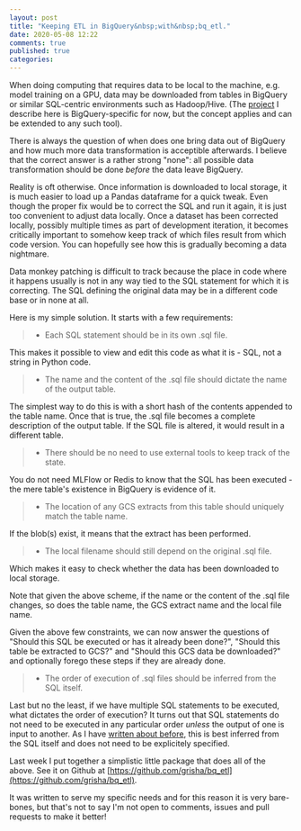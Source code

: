 ```yaml
---
layout: post
title: "Keeping ETL in BigQuery&nbsp;with&nbsp;bq_etl."
date: 2020-05-08 12:22
comments: true
published: true
categories:
---
```


When doing computing that requires data to be local to the machine,
e.g. model training on a GPU, data may be downloaded from tables in
BigQuery or similar SQL-centric environments such as Hadoop/Hive. (The
[project](https://github.com/grisha/bq_etl) I describe here is
BigQuery-specific for now, but the concept applies and can be extended
to any such tool).

There is always the question of when does one bring data out of
BigQuery and how much more data transformation is acceptible
afterwards. I believe that the correct answer is a rather strong
"none": all possible data transformation should be done *before* the
data leave BigQuery.

Reality is oft otherwise. Once information is downloaded to local
storage, it is much easier to load up a Pandas dataframe for a quick
tweak.  Even though the proper fix would be to correct the SQL and run
it again, it is just too convenient to adjust data locally. Once a
dataset has been corrected locally, possibly multiple times as part of
development iteration, it becomes critically important to somehow keep
track of which files result from which code version. You can hopefully
see how this is gradually becoming a data nightmare.

Data monkey patching is difficult to track because the place in code
where it happens usually is not in any way tied to the SQL statement
for which it is correcting. The SQL defining the original data may be
in a different code base or in none at all.

Here is my simple solution. It starts with a few requirements:

>  * Each SQL statement should be in its own .sql file.

This makes it possible to view and edit this code as what it is - SQL,
not a string in Python code.

>  * The name and the content of the .sql file should dictate the name
>    of the output table.

The simplest way to do this is with a short hash of the contents
appended to the table name. Once that is true, the .sql file becomes a
complete description of the output table. If the SQL file is altered,
it would result in a different table.

>  * There should be no need to use external tools to keep track of
>    the state.

You do not need MLFlow or Redis to know that the SQL has been
executed - the mere table's existence in BigQuery is evidence of it.

>  * The location of  any GCS extracts from this table should uniquely match the table name.

If the blob(s) exist, it means that the extract has been performed.

>  * The local filename should still depend on the original .sql file.

Which makes it easy to check whether the data has been downloaded to
local storage.

Note that given the above scheme, if the name or the content of the
.sql file changes, so does the table name, the GCS extract name and
the local file name.

Given the above few constraints, we can now answer the questions of
"Should this SQL be executed or has it already been done?", "Should
this table be extracted to GCS?" and "Should this GCS data be
downloaded?" and optionally forego these steps if they are already
done.

>  * The order of execution of .sql files should be inferred from the
>    SQL itself.

Last but no the least, if we have multiple SQL statements to be
executed, what dictates the order of execution? It turns out that SQL
statements do not need to be executed in any particular order *unless*
the output of one is input to another. As I have [written about before](/blog/2016/11/14/table-names-from-sql/),
this is best inferred
from the SQL itself and does not need to be explicitely
specified.

Last week I put together a simplistic little package that does all of
the above. See it on Github at [https://github.com/grisha/bq_etl](https://github.com/grisha/bq_etl).

It was written to serve my specific needs and for this reason it is
very bare-bones, but that's not to say I'm not open to comments,
issues and pull requests to make it better!
